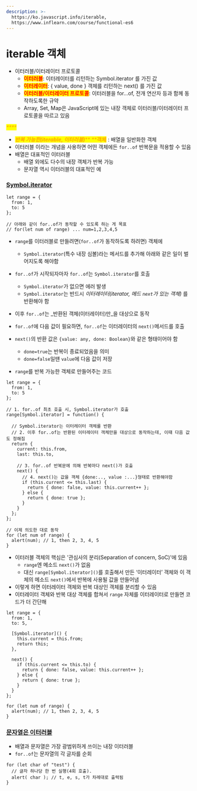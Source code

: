 ```yaml
---
description: >-
  https://ko.javascript.info/iterable,
  https://www.inflearn.com/course/functional-es6
---
```


# iterable 객체

* 이터러블/이터레이터 프로토콜
  * <mark style="color:red;">**이터러블**</mark>: 이터레이터를 리턴하는 Symbol.iterator 를 가진 값
  * <mark style="color:red;">**이터레이터**</mark>: { value, done } 객체를 리턴하는 next() 를 가진 값
  * <mark style="color:red;">**이터러블/이터레이터 프로토콜**</mark>: 이터러블을 for...of, 전개 연산자 등과 함께 동작하도록한 규약
  * Array, Set, Map은 JavaScript에 있는 내장 객체로 이터러블/이터레이터 프로토콜을 따르고 있음

_<mark style="color:orange;">****</mark>_

* _<mark style="color:orange;">**반복 가능한(iterable, 이터러블)**</mark>_<mark style="color:orange;">** **</mark><mark style="color:orange;">**객체**</mark> : 배열을 일반화한 객체
* 이터러블 이라는 개념을 사용하면 어떤 객체에든 `for..of` 반복문을 적용할 수 있음
* 배열은 대표적인 이터러블
  * 배열 외에도 다수의 내장 객체가 반복 가능
  * 문자열 역시 이터러블의 대표적인 예



### [Symbol.iterator](https://ko.javascript.info/iterable#ref-1153)

```
let range = {
  from: 1,
  to: 5
};

// 아래와 같이 for..of가 동작할 수 있도록 하는 게 목표
// for(let num of range) ... num=1,2,3,4,5
```

*   `range`를 이터러블로 만들려면(`for..of`가 동작하도록 하려면) 객체에

    * `Symbol.iterator`(특수 내장 심볼)라는 메서드를 추가해 아래와 같은 일이 벌어지도록 해야함


*   `for..of`가 시작되자마자 `for..of`는 `Symbol.iterator`를 호출

    * `Symbol.iterator`가 없으면 에러 발생
    * `Symbol.iterator`는 반드시 _이터레이터(iterator, 메드 `next`가 있는 객체)_ 를 반환해야 함


*   이후 `for..of`는 _반환된 객체(이터레이터)만_을 대상으로 동작


*   `for..of`에 다음 값이 필요하면, `for..of`는 이터레이터의 `next()`메서드를 호출


* `next()`의 반환 값은 `{value: any, done: Boolean}`와 같은 형태이어야 함
  * `done=true`는 반복이 종료되었음을 의미
  * `done=false`일땐 `value`에 다음 값이 저장



* `range`를 반복 가능한 객체로 만들어주는 코드

```
let range = {
  from: 1,
  to: 5
};

// 1. for..of 최초 호출 시, Symbol.iterator가 호출
range[Symbol.iterator] = function() {

  // Symbol.iterator는 이터레이터 객체를 반환
  // 2. 이후 for..of는 반환된 이터레이터 객체만을 대상으로 동작하는데, 이때 다음 값도 정해짐
  return {
    current: this.from,
    last: this.to,

    // 3. for..of 반복문에 의해 반복마다 next()가 호출
    next() {
      // 4. next()는 값을 객체 {done:.., value :...}형태로 반환해야함
      if (this.current <= this.last) {
        return { done: false, value: this.current++ };
      } else {
        return { done: true };
      }
    }
  };
};

// 이제 의도한 대로 동작
for (let num of range) {
  alert(num); // 1, then 2, 3, 4, 5
}
```



* 이터러블 객체의 핵심은 '관심사의 분리(Separation of concern, SoC)'에 있음
  * `range`엔 메소드 `next()`가 없음
  * 대신 `range[Symbol.iterator]()`를 호출해서 만든 ‘이터레이터’ 객체와 이 객체의 메소드 `next()`에서 반복에 사용될 값을 만들어냄
* 이렇게 하면 이터레이터 객체와 반복 대상인 객체를 분리할 수 있음
* 이터레이터 객체와 반복 대상 객체를 합쳐서 `range` 자체를 이터레이터로 만들면 코드가 더 간단해

```
let range = {
  from: 1,
  to: 5,

  [Symbol.iterator]() {
    this.current = this.from;
    return this;
  },

  next() {
    if (this.current <= this.to) {
      return { done: false, value: this.current++ };
    } else {
      return { done: true };
    }
  }
};

for (let num of range) {
  alert(num); // 1, then 2, 3, 4, 5
}
```



### [문자열은 이터러블](https://ko.javascript.info/iterable#ref-1154)

* 배열과 문자열은 가장 광범위하게 쓰이는 내장 이터러블
* `for..of`는 문자열의 각 글자를 순회

```
for (let char of "test") {
  // 글자 하나당 한 번 실행(4회 호출).
  alert( char ); // t, e, s, t가 차례대로 출력됨
}
```

